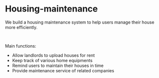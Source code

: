 # Housing-maintenance
We build a housing maintenance system to help users manage their house more efficiently. 

<br>

Main functions:

* Allow landlords to upload houses for rent
* Keep track of various home equipments
* Remind users to maintain their houses in time
* Provide maintenance service of related companies
